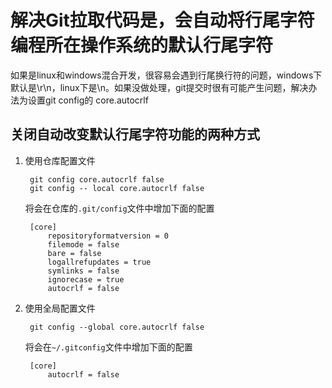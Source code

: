 # 解决Git拉取代码是，会自动将行尾字符编程所在操作系统的默认行尾字符
如果是linux和windows混合开发，很容易会遇到行尾换行符的问题，windows下默认是\r\n，linux下是\n。如果没做处理，git提交时很有可能产生问题，解决办法为设置git config的 core.autocrlf

## 关闭自动改变默认行尾字符功能的两种方式

1. 使用仓库配置文件
    
        git config core.autocrlf false
        git config -- local core.autocrlf false

    将会在仓库的`.git/config`文件中增加下面的配置

        [core]
            repositoryformatversion = 0
            filemode = false
            bare = false
            logallrefupdates = true
            symlinks = false
            ignorecase = true
            autocrlf = false

2. 使用全局配置文件

        git config --global core.autocrlf false

    将会在`~/.gitconfig`文件中增加下面的配置

        [core]
	        autocrlf = false
